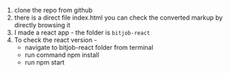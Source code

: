 1. clone the repo from github
2. there is a direct file index.html
    you can check the converted markup by directly browsing it
3. I made a react app - the folder is `bitjob-react`
4. To check the react version - 
   * navigate to bitjob-react folder from terminal
   * run command npm install
   * run npm start